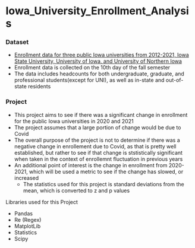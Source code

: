 # Iowa_University_Enrollment_Analysis

### Dataset 
- [Enrollment data for three public Iowa universities from 2012-2021, Iowa State University, University of Iowa, and University of Northern Iowa](https://data.iowa.gov/Post-Secondary-Ed/Regent-University-Fall-Enrollment-By-Student-Class/tyjq-y3de)
- Enrollment data is collected on the 10th day of the fall semester 
- The data includes headcounts for both undergraduate, graduate, and professional students(except for UNI), as well as in-state and out-of-state residents 

### Project
- This project aims to see if there was a significant change in enrollment for the public Iowa universities in 2020 and 2021
- The project assumes that a large portion of change would be due to Covid
- The overall purpose of the project is not to determine if there was a negative change in enrollement due to Covid, as that is pretty well established, but rather to see if that change is ststistically significant when taken in the context of enrollemnt fluctuation in previous years
- An additional point of interest is the change in enrollment from 2020-2021, which will be used a metric to see if the change has slowed, or increased
    - The statistics used for this project is standard deviations from the mean, which is converted to z and p values 

Libraries used for this Project
- Pandas
- Re (Regex)
- MatplotLib
- Statistics 
- Scipy
